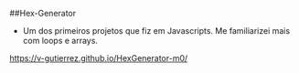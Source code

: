 ##Hex-Generator

- Um dos primeiros projetos que fiz em Javascripts. Me familiarizei mais com loops e arrays.



https://v-gutierrez.github.io/HexGenerator-m0/

